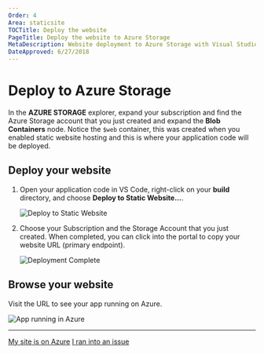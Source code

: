 ```yaml
---
Order: 4
Area: staticsite
TOCTitle: Deploy the website
PageTitle: Deploy the website to Azure Storage
MetaDescription: Website deployment to Azure Storage with Visual Studio Code
DateApproved: 6/27/2018
---
```


# Deploy to Azure Storage

In the **AZURE STORAGE** explorer, expand your subscription and find the Azure
Storage account that you just created and expand the **Blob Containers** node.
Notice the `$web` container, this was created when you enabled static website
hosting and this is where your application code will be deployed.

## Deploy your website

1. Open your application code in VS Code, right-click on your **build**
   directory, and choose **Deploy to Static Website...**.

    ![Deploy to Static Website](images/static-website/deploy-build.png)

1. Choose your Subscription and the Storage Account that you just created. When
   completed, you can click into the portal to copy your website URL (primary
   endpoint).

    ![Deployment Complete](images/static-website/deployment-complete.png)

## Browse your website

Visit the URL to see your app running on Azure.

![App running in Azure](images/static-website/azure-app.png)

---

<a class="tutorial-next-btn" href="/tutorials/static-website/code-change">My
site is on Azure</a>
<a class="tutorial-feedback-btn" onclick="reportIssue('node-deployment-staticwebsite', 'deploy-explorer')" href="javascript:void(0)">I
ran into an issue</a>
